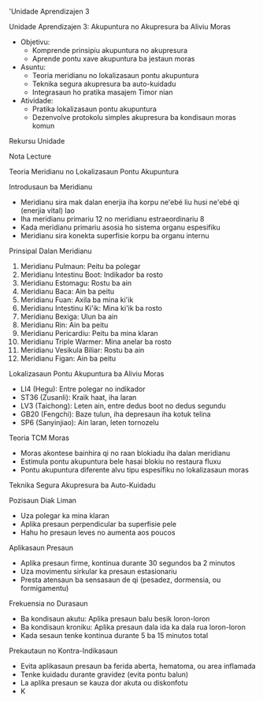 'Unidade Aprendizajen 3

Unidade Aprendizajen 3: Akupuntura no Akupresura ba Aliviu Moras
- Objetivu:
  * Komprende prinsipiu akupuntura no akupresura
  * Aprende pontu xave akupuntura ba jestaun moras
- Asuntu:
  * Teoria meridianu no lokalizasaun pontu akupuntura
  * Teknika segura akupresura ba auto-kuidadu
  * Integrasaun ho pratika masajem Timor nian
- Atividade:
  * Pratika lokalizasaun pontu akupuntura
  * Dezenvolve protokolu simples akupresura ba kondisaun moras komun

Rekursu Unidade

Nota Lecture

Teoria Meridianu no Lokalizasaun Pontu Akupuntura

Introdusaun ba Meridianu
- Meridianu sira mak dalan enerjia iha korpu ne'ebé liu husi ne'ebé qi (enerjia vital) lao
- Iha meridianu primariu 12 no meridianu estraeordinariu 8
- Kada meridianu primariu asosia ho sistema organu espesifiku
- Meridianu sira konekta superfisie korpu ba organu internu

Prinsipal Dalan Meridianu
1. Meridianu Pulmaun: Peitu ba polegar
2. Meridianu Intestinu Boot: Indikador ba rosto
3. Meridianu Estomagu: Rostu ba ain
4. Meridianu Baca: Ain ba peitu
5. Meridianu Fuan: Axila ba mina ki'ik
6. Meridianu Intestinu Ki'ik: Mina ki'ik ba rosto
7. Meridianu Bexiga: Ulun ba ain
8. Meridianu Rin: Ain ba peitu
9. Meridianu Pericardiu: Peitu ba mina klaran
10. Meridianu Triple Warmer: Mina anelar ba rosto
11. Meridianu Vesikula Biliar: Rostu ba ain
12. Meridianu Figan: Ain ba peitu

Lokalizasaun Pontu Akupuntura ba Aliviu Moras
- LI4 (Hegu): Entre polegar no indikador
- ST36 (Zusanli): Kraik haat, iha laran
- LV3 (Taichong): Leten ain, entre dedus boot no dedus segundu
- GB20 (Fengchi): Baze tulun, iha depresaun iha kotuk telina
- SP6 (Sanyinjiao): Ain laran, leten tornozelu

Teoria TCM Moras
- Moras akontese bainhira qi no raan blokiadu iha dalan meridianu
- Estimula pontu akupuntura bele hasai blokiu no restaura fluxu
- Pontu akupuntura diferente alvu tipu espesifiku no lokalizasaun moras

Teknika Segura Akupresura ba Auto-Kuidadu

Pozisaun Diak Liman
- Uza polegar ka mina klaran
- Aplika presaun perpendicular ba superfisie pele
- Hahu ho presaun leves no aumenta aos poucos

Aplikasaun Presaun
- Aplika presaun firme, kontinua durante 30 segundos ba 2 minutos
- Uza movimentu sirkular ka presaun estasionariu
- Presta atensaun ba sensasaun de qi (pesadez, dormensia, ou formigamentu)

Frekuensia no Durasaun
- Ba kondisaun akutu: Aplika presaun balu besik loron-loron
- Ba kondisaun kroniku: Aplika presaun dala ida ka dala rua loron-loron
- Kada sesaun tenke kontinua durante 5 ba 15 minutos total

Prekautaun no Kontra-Indikasaun
- Evita aplikasaun presaun ba ferida aberta, hematoma, ou area inflamada
- Tenke kuidadu durante gravidez (evita pontu balun)
- La aplika presaun se kauza dor akuta ou diskonfotu
- K